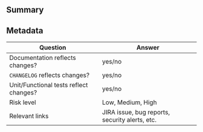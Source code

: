 <!-- Please use a meaningful pull request title -->
<!-- Please apply meaningful tags to your pull request such as: PHP, Twig, SCSS, JS, etc. -->
## Summary
<!-- Include a summary of your changes that expands upon the title -->

## Metadata
<!-- Please fill out ALL metadata. Use N/A when necessary. -->
| Question | Answer |
|----------|--------|
| Documentation reflects changes? | yes/no
| `CHANGELOG` reflects changes? | yes/no
| Unit/Functional tests reflect changes? | yes/no
| Risk level | Low, Medium, High
| Relevant links | JIRA issue, bug reports, security alerts, etc.
